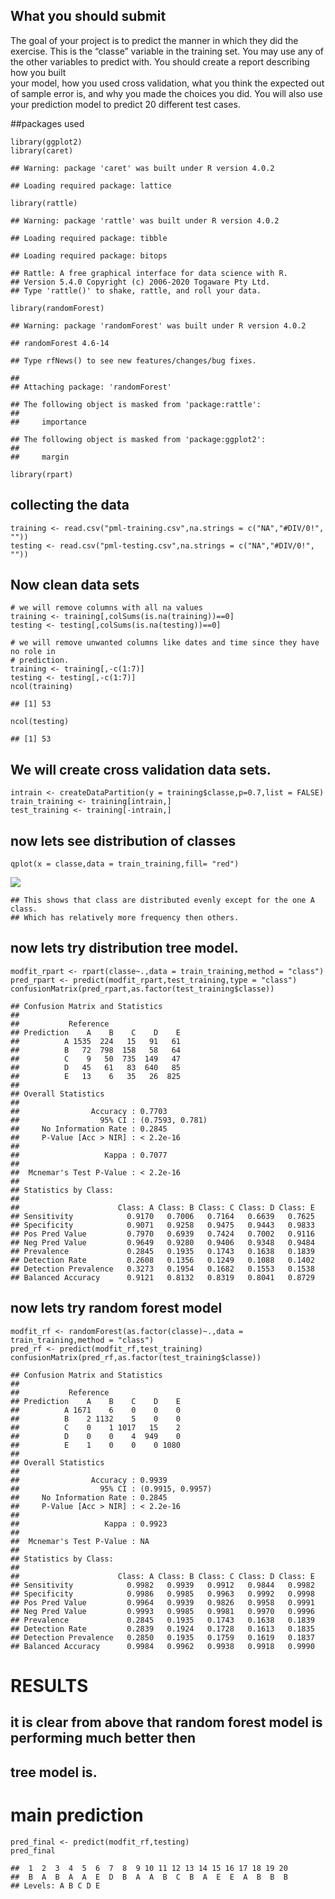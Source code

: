 What you should submit
----------------------

The goal of your project is to predict the manner in which they did the
exercise. This is the “classe” variable in the training set. You may use
any of the other variables to predict with. You should create a report
describing how you built  
your model, how you used cross validation, what you think the expected
out of sample error is, and why you made the choices you did. You will
also use your prediction model to predict 20 different test cases.

\#\#packages used

    library(ggplot2)
    library(caret)

    ## Warning: package 'caret' was built under R version 4.0.2

    ## Loading required package: lattice

    library(rattle)

    ## Warning: package 'rattle' was built under R version 4.0.2

    ## Loading required package: tibble

    ## Loading required package: bitops

    ## Rattle: A free graphical interface for data science with R.
    ## Version 5.4.0 Copyright (c) 2006-2020 Togaware Pty Ltd.
    ## Type 'rattle()' to shake, rattle, and roll your data.

    library(randomForest)

    ## Warning: package 'randomForest' was built under R version 4.0.2

    ## randomForest 4.6-14

    ## Type rfNews() to see new features/changes/bug fixes.

    ## 
    ## Attaching package: 'randomForest'

    ## The following object is masked from 'package:rattle':
    ## 
    ##     importance

    ## The following object is masked from 'package:ggplot2':
    ## 
    ##     margin

    library(rpart)

collecting the data
-------------------

    training <- read.csv("pml-training.csv",na.strings = c("NA","#DIV/0!", ""))
    testing <- read.csv("pml-testing.csv",na.strings = c("NA","#DIV/0!", ""))

Now clean data sets
-------------------

    # we will remove columns with all na values
    training <- training[,colSums(is.na(training))==0]
    testing <- testing[,colSums(is.na(testing))==0]

    # we will remove unwanted columns like dates and time since they have no role in
    # prediction.
    training <- training[,-c(1:7)]
    testing <- testing[,-c(1:7)]
    ncol(training)

    ## [1] 53

    ncol(testing)

    ## [1] 53

We will create cross validation data sets.
------------------------------------------

    intrain <- createDataPartition(y = training$classe,p=0.7,list = FALSE)
    train_training <- training[intrain,]
    test_training <- training[-intrain,]

now lets see distribution of classes
------------------------------------

    qplot(x = classe,data = train_training,fill= "red")

![](machine-learning-peer-1_files/figure-markdown_strict/unnamed-chunk-5-1.png)

    ## This shows that class are distributed evenly except for the one A class.
    ## Which has relatively more frequency then others.

now lets try distribution tree model.
-------------------------------------

    modfit_rpart <- rpart(classe~.,data = train_training,method = "class")
    pred_rpart <- predict(modfit_rpart,test_training,type = "class")
    confusionMatrix(pred_rpart,as.factor(test_training$classe))

    ## Confusion Matrix and Statistics
    ## 
    ##           Reference
    ## Prediction    A    B    C    D    E
    ##          A 1535  224   15   91   61
    ##          B   72  798  158   58   64
    ##          C    9   50  735  149   47
    ##          D   45   61   83  640   85
    ##          E   13    6   35   26  825
    ## 
    ## Overall Statistics
    ##                                          
    ##                Accuracy : 0.7703         
    ##                  95% CI : (0.7593, 0.781)
    ##     No Information Rate : 0.2845         
    ##     P-Value [Acc > NIR] : < 2.2e-16      
    ##                                          
    ##                   Kappa : 0.7077         
    ##                                          
    ##  Mcnemar's Test P-Value : < 2.2e-16      
    ## 
    ## Statistics by Class:
    ## 
    ##                      Class: A Class: B Class: C Class: D Class: E
    ## Sensitivity            0.9170   0.7006   0.7164   0.6639   0.7625
    ## Specificity            0.9071   0.9258   0.9475   0.9443   0.9833
    ## Pos Pred Value         0.7970   0.6939   0.7424   0.7002   0.9116
    ## Neg Pred Value         0.9649   0.9280   0.9406   0.9348   0.9484
    ## Prevalence             0.2845   0.1935   0.1743   0.1638   0.1839
    ## Detection Rate         0.2608   0.1356   0.1249   0.1088   0.1402
    ## Detection Prevalence   0.3273   0.1954   0.1682   0.1553   0.1538
    ## Balanced Accuracy      0.9121   0.8132   0.8319   0.8041   0.8729

now lets try random forest model
--------------------------------

    modfit_rf <- randomForest(as.factor(classe)~.,data = train_training,method = "class")
    pred_rf <- predict(modfit_rf,test_training)
    confusionMatrix(pred_rf,as.factor(test_training$classe))

    ## Confusion Matrix and Statistics
    ## 
    ##           Reference
    ## Prediction    A    B    C    D    E
    ##          A 1671    6    0    0    0
    ##          B    2 1132    5    0    0
    ##          C    0    1 1017   15    2
    ##          D    0    0    4  949    0
    ##          E    1    0    0    0 1080
    ## 
    ## Overall Statistics
    ##                                           
    ##                Accuracy : 0.9939          
    ##                  95% CI : (0.9915, 0.9957)
    ##     No Information Rate : 0.2845          
    ##     P-Value [Acc > NIR] : < 2.2e-16       
    ##                                           
    ##                   Kappa : 0.9923          
    ##                                           
    ##  Mcnemar's Test P-Value : NA              
    ## 
    ## Statistics by Class:
    ## 
    ##                      Class: A Class: B Class: C Class: D Class: E
    ## Sensitivity            0.9982   0.9939   0.9912   0.9844   0.9982
    ## Specificity            0.9986   0.9985   0.9963   0.9992   0.9998
    ## Pos Pred Value         0.9964   0.9939   0.9826   0.9958   0.9991
    ## Neg Pred Value         0.9993   0.9985   0.9981   0.9970   0.9996
    ## Prevalence             0.2845   0.1935   0.1743   0.1638   0.1839
    ## Detection Rate         0.2839   0.1924   0.1728   0.1613   0.1835
    ## Detection Prevalence   0.2850   0.1935   0.1759   0.1619   0.1837
    ## Balanced Accuracy      0.9984   0.9962   0.9938   0.9918   0.9990

RESULTS
=======

it is clear from above that random forest model is performing much better then
------------------------------------------------------------------------------

tree model is.
--------------

main prediction
===============

    pred_final <- predict(modfit_rf,testing)
    pred_final

    ##  1  2  3  4  5  6  7  8  9 10 11 12 13 14 15 16 17 18 19 20 
    ##  B  A  B  A  A  E  D  B  A  A  B  C  B  A  E  E  A  B  B  B 
    ## Levels: A B C D E
